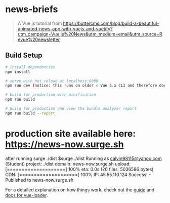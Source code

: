 # news-briefs

> A Vue.js tutorial from https://buttercms.com/blog/build-a-beautiful-animated-news-app-with-vuejs-and-vuetify?utm_campaign=Vue.js%20News&utm_medium=email&utm_source=Revue%20newsletter

## Build Setup

``` bash
# install dependencies
npm install

# serve with hot reload at localhost:8080
npm run dev (notice: this runs on older < Vue 3.x CLI and therefore does not start with `npm run serve`)

# build for production with minification
npm run build

# build for production and view the bundle analyzer report
npm run build --report
```
# production site available here: https://news-now.surge.sh
after running surge ./dist
$surge ./dist
    Running as calvin98115@yahoo.com (Student)
    project: ./dist
        domain: news-now.surge.sh
        upload: [====================] 100% eta: 0.0s (26 files, 5036586 bytes)
        CDN: [====================] 100%
        IP: 45.55.110.124
    Success! - Published to news-now.surge.sh


For a detailed explanation on how things work, check out the [guide](http://vuejs-templates.github.io/webpack/) and [docs for vue-loader](http://vuejs.github.io/vue-loader).
